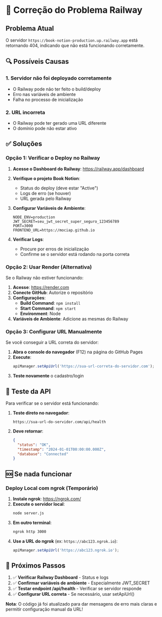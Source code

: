 # 🚨 Correção do Problema Railway

## Problema Atual
O servidor `https://book-notion-production.up.railway.app` está retornando 404, indicando que não está funcionando corretamente.

## 🔍 Possíveis Causas

### 1. Servidor não foi deployado corretamente
- O Railway pode não ter feito o build/deploy
- Erro nas variáveis de ambiente
- Falha no processo de inicialização

### 2. URL incorreta
- O Railway pode ter gerado uma URL diferente
- O domínio pode não estar ativo

## ✅ Soluções

### Opção 1: Verificar o Deploy no Railway

1. **Acesse o Dashboard do Railway**: https://railway.app/dashboard
2. **Verifique o projeto Book Notion**:
   - Status do deploy (deve estar "Active")
   - Logs de erro (se houver)
   - URL gerada pelo Railway

3. **Configurar Variáveis de Ambiente**:
   ```
   NODE_ENV=production
   JWT_SECRET=seu_jwt_secret_super_seguro_123456789
   PORT=3000
   FRONTEND_URL=https://mociap.github.io
   ```

4. **Verificar Logs**:
   - Procure por erros de inicialização
   - Confirme se o servidor está rodando na porta correta

### Opção 2: Usar Render (Alternativa)

Se o Railway não estiver funcionando:

1. **Acesse**: https://render.com
2. **Conecte GitHub**: Autorize o repositório
3. **Configurações**:
   - **Build Command**: `npm install`
   - **Start Command**: `npm start`
   - **Environment**: Node
4. **Variáveis de Ambiente**: Adicione as mesmas do Railway

### Opção 3: Configurar URL Manualmente

Se você conseguir a URL correta do servidor:

1. **Abra o console do navegador** (F12) na página do GitHub Pages
2. **Execute**:
   ```javascript
   apiManager.setApiUrl('https://sua-url-correta-do-servidor.com');
   ```
3. **Teste novamente** o cadastro/login

## 🧪 Teste da API

Para verificar se o servidor está funcionando:

1. **Teste direto no navegador**:
   ```
   https://sua-url-do-servidor.com/api/health
   ```
   
2. **Deve retornar**:
   ```json
   {
     "status": "OK",
     "timestamp": "2024-01-01T00:00:00.000Z",
     "database": "Connected"
   }
   ```

## 🆘 Se nada funcionar

### Deploy Local com ngrok (Temporário)

1. **Instale ngrok**: https://ngrok.com/
2. **Execute o servidor local**:
   ```bash
   node server.js
   ```
3. **Em outro terminal**:
   ```bash
   ngrok http 3000
   ```
4. **Use a URL do ngrok** (ex: `https://abc123.ngrok.io`):
   ```javascript
   apiManager.setApiUrl('https://abc123.ngrok.io');
   ```

## 📝 Próximos Passos

1. ✅ **Verificar Railway Dashboard** - Status e logs
2. ✅ **Confirmar variáveis de ambiente** - Especialmente JWT_SECRET
3. ✅ **Testar endpoint /api/health** - Verificar se servidor responde
4. ✅ **Configurar URL correta** - Se necessário, usar setApiUrl()

**Nota**: O código já foi atualizado para dar mensagens de erro mais claras e permitir configuração manual da URL!